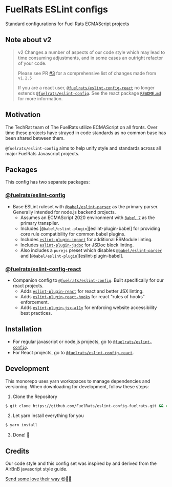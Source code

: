 # FuelRats ESLint configs

Standard configurations for Fuel Rats ECMAScript projects





## Note about v2

> v2 Changes a number of aspects of our code style which may lead to time consuming adjustments, and in some cases an outright refactor of your code.
>
> Please see PR [#3][] for a comprehensive list of changes made from `v1.2.5`
>
> If you are a react user, [`@fuelrats/eslint-config-react`][eslint-config-fuelrats-react] no longer extends [`@fuelrats/eslint-config`][eslint-config-fuelrats]. See the react package [`README.md`][eslint-config-fuelrats-react] for more information.


## Motivation

The TechRat team of The FuelRats utilize ECMAScript on all fronts. Over time these projects have strayed in code standards as no common base has been shared between them.

`@fuelrats/eslint-config` aims to help unify style and standards across all major FuelRats Javascript projects.





## Packages
This config has two separate packages:

### [@fuelrats/eslint-config][eslint-config-fuelrats]

* Base ESLint ruleset with [`@babel/eslint-parser`][babel-eslint-parser] as the primary parser. Generally intended for node.js backend projects.
    * Assumes an ECMAScript 2020 environment with [`Babel 7`][babel] as the primary transpiler.
    * Includes [`@babel/eslint-plugin`][eslint-plugin-babel] for providing core rule compatibility for common babel plugins.
    * Includes [`eslint-plugin-import`][eslint-plugin-import] for additional ESModule linting.
    * Includes [`eslint-plugin-jsdoc`][eslint-plugin-jsdoc] for JSDoc block linting.
    * Also includes a `purejs` preset which disables [`@babel/eslint-parser`][babel-eslint-parser] and [`@babel/eslint-plugin`][eslint-plugin-babel].


### [@fuelrats/eslint-config-react][eslint-config-fuelrats-react]

* Companion config to [`@fuelrats/eslint-config`][eslint-config-fuelrats]. Built specifically for our react projects.
    * Adds [`eslint-plugin-react`][eslint-plugin-react] for react and better JSX linting.
    * Adds [`eslint-plugin-react-hooks`][eslint-plugin-react-hooks] for react "rules of hooks" enforcement.
    * Adds [`eslint-plugin-jsx-a11y`][eslint-plugin-jsx-a11y] for enforcing website accessibility best practices.





## Installation
* For regular javascript or node.js projects, go to [`@fuelrats/eslint-config`][eslint-config-fuelrats].
* For React projects, go to [`@fuelrats/eslint-config-react`][eslint-config-fuelrats-react].






## Development

This monorepo uses yarn workspaces to manage dependencies and versioning. When downloading for development, follow these steps:

1. Clone the Repository
```bash
$ git clone https://github.com/FuelRats/eslint-config-fuelrats.git && cd eslint-config-fuelrats
```
2. Let yarn install everything for you
```bash
$ yarn install
```
3. Done! 🎉


## Credits
Our code style and this config set was inspired by and derived from the AirBnB javascript style guide.

[Send some love their way 😍🎉🎊][airbnb]


[#3]: https://github.com/FuelRats/eslint-config-fuelrats/pull/3

[airbnb]: https://github.com/airbnb/javascript
[babel]: https://babeljs.io/
[babel-eslint-parser]: https://github.com/babel/babel/tree/main/eslint/babel-eslint-parser
[babel-eslint-plugin]: https://github.com/babel/babel/tree/main/eslint/babel-eslint-plugin
[eslint-config-fuelrats]: packages/eslint-config
[eslint-config-fuelrats-react]: packages/eslint-config-react
[eslint-plugin-import]: https://www.npmjs.com/package/eslint-plugin-import
[eslint-plugin-jsdoc]: https://www.npmjs.com/package/eslint-plugin-jsdoc
[eslint-plugin-jsx-a11y]: https://www.npmjs.com/package/eslint-plugin-jsx-a11y
[eslint-plugin-react]: https://www.npmjs.com/package/eslint-plugin-react
[eslint-plugin-react-hooks]: https://www.npmjs.com/package/eslint-plugin-react-hooks
